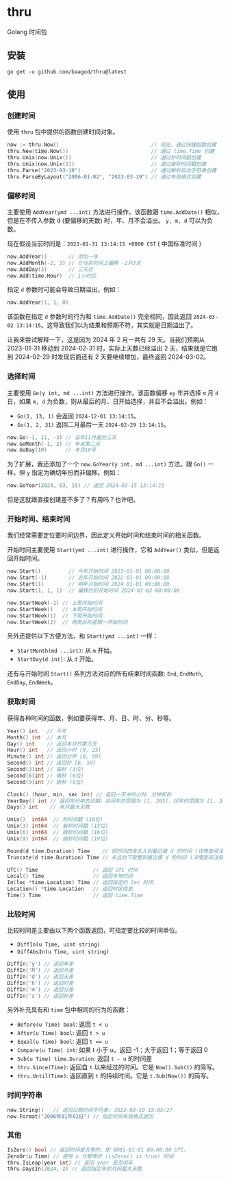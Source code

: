 # thru

Golang 时间包

## 安装

```shell
go get -u github.com/baagod/thru@latest
```

## 使用

### 创建时间

使用 `thru` 包中提供的函数创建时间对象。

```go
now := thru.Now()                              // 现在。通过快捷函数创建
thru.New(time.Now())                           // 通过 time.Time 创建
thru.Unix(now.Unix())                          // 通过秒时间戳创建
thru.Unix(now.Unix(3))                         // 通过毫秒时间戳创建
thru.Parse("2023-03-19")                       // 通过解析自动字符串创建
thru.ParseByLayout("2006-01-02", "2023-03-19") // 通过布局格式创建
```

### 偏移时间

主要使用 `AddYear(ymd ...int)` 方法进行操作。该函数跟 `time.AddDate()` 相似，但是在不传入参数 d (要偏移的天数) 时，年、月不会溢出。
`y, m, d` 可以为负数。

现在假设当前时间是：`2023-01-31 13:14:15 +0800 CST` ( 中国标准时间 )

```go
now.AddYear()       // 添加一年
now.AddMonth(-2, 3) // 在当前时间上偏移 -2月3天
now.AddDay(3)       // 三天后
now.Add(time.Hour)  // 1小时后
```

指定 `d` 参数时可能会导致日期溢出，例如：

```go
now.AddYear(1, 1, 0)
```

该函数在指定 `d` 参数时的行为和 `time.AddDate()` 完全相同，因此返回 `2024-03-02 13:14:15`。这导致我们以为结果和预期不符，其实就是日期溢出了。

让我来尝试解释一下，这是因为 2024 年 2 月一共有 29 天。当我们预期从 2023-01-31 移动到 2024-02-31 时，实际上天数已经溢出 2
天，结果就是它跑到 2024-02-29 时发现后面还有 2 天要继续增加，最终返回 2024-03-02。

### 选择时间

主要使用 `Go(y int, md ...int)` 方法进行操作。该函数偏移 `±y` 年并选择 `m` 月 `d` 日，如果 `m, d`
为负数，则从最后的月、日开始选择，并且不会溢出。例如：

- `Go(1, 13, 1)` 会返回 `2024-12-01 13:14:15`。
- `Go(1, 2, 31)` 返回二月最后一天 `2024-02-29 13:14:15`。

```go
now.Go(-1, 11, -3) // 去年11月最后三天
now.GoMonth(-1, 2) // 年末第二天
now.GoDay(10)      // 本月10号
```

为了扩展，我还添加了一个 `now.GoYear(y int, md ...int)` 方法。跟 `Go()` 一样，但 `y` 指定为确切年份而非偏移。例如：

```go
now.GoYear(2024, 03, 15) // 返回 2024-03-15 13:14:15
```

但是这就跟直接创建差不多了？有用吗？也许吧。

### 开始时间、结束时间

我们经常需要定位要时间边界，因此定义开始时间和结束时间的相关函数。

开始时间主要使用 `Start(ymd ...int)` 进行操作，它和 `AddYear()` 类似，但是返回开始时间。

```go
now.Start()         // 今年开始时间 2023-01-01 00:00:00
now.Start(-1)       // 去年开始时间 2022-01-01 00:00:00
now.Start(1)        // 明年开始时间 2024-01-01 00:00:00
now.Start(1, 1, 1)  // 偏移后的开始时间 2024-03-03 00:00:00

now.StartWeek(-1) // 上周开始时间
now.StartWeek()   // 本周开始时间
now.StartWeek(1)  // 下周开始时间
now.StartWeek(2)  // 两周后的星期一开始时间
```

另外还提供以下方便方法，和 `Start(ymd ...int)` 一样：

- `StartMonth(md ...int)`: 从 `m` 开始。
- `StartDay(d int)`: 从 `d` 开始。

还有与开始时间 `Start()` 系列方法对应的所有结束时间函数: `End`, `EndMoth`, `EndDay`, `EndWeek`。

### 获取时间

获得各种时间的函数，例如要获得年、月、日、时、分、秒等。

```go
Year() int   // 今年
Month() int  // 本月
Day() int    // 返回本月的第几天
Hour() int   // 返回小时 [0, 23]
Minute() int // 返回分钟 [0, 59]
Second() int // 返回秒 [0, 59]
Second(3)int // 毫秒 (3位)
Second(6)int // 微秒 (6位)
Second(9)int // 纳秒 (9位)

Clock() (hour, min, sec int) // 返回一天中的小时、分钟和秒
YearDay() int // 返回年份中的日期，非闰年的范围为 [1, 365]，闰年的范围为 [1, 366]。
Days() int    // 本月最大天数

Unix()  int64  // 秒时间戳 (10位)
Unix(3) int64  // 毫秒时间戳 (13位)
Unix(6) int64  // 微秒时间戳 (16位)
Unix(9) int64  // 纳秒时间戳 (19位)

Round(d time.Duration) Time    // 将时间四舍五入到最近接 d 的时间 (详情查阅注释)
Truncate(d time.Duration) Time // 永远向下取整到最近接 d 的时间 (详情查阅注释)

UTC() Time                  // 返回 UTC 时间
Local() Time                // 返回本地时间
In(loc *time.Location) Time // 返回指定的 loc 时间
Location() *time.Location   // 返回时区信息
Time() Time                 // 返回 time.Time
```

### 比较时间

比较时间差主要由以下两个函数返回，可指定要比较的时间单位。

- `DiffIn(u Time, uint string)`
- `DiffAbsIn(u Time, uint string)`

```go
DiffIn('y') // 返回年差
DiffIn('M') // 返回月差
DiffIn('d') // 返回天差
DiffIn('h') // 返回时差
DiffIn('m') // 返回分差
DiffIn('s') // 返回秒差
```

另外补充具有和 `time` 包中相同的行为的函数：

- `Before(u Time) bool`: 返回 `t < u`
- `After(u Time) bool`: 返回 `t > u`
- `Equal(u Time) bool`: 返回 `t == u`
- `Compare(u Time) int`: 如果 t 小于 u，返回 -1；大于返回 1；等于返回 0
- `Sub(u Time) time.Duration`: 返回 `t - u` 的时间差
- `thru.Since(Time)`: 返回自 `t` 以来经过的时间。它是 `Now().Sub(t)` 的简写。
- `thru.Until(Time)`: 返回直到 `t` 的持续时间。它是 `t.Sub(Now())` 的简写。

### 时间字符串

```go
now.String()   // 返回日期时间字符串: 2023-03-19 15:05:27
now.Format("2006年01年02日") // 指定时间布局格式返回
```

### 其他

```go
IsZero() bool // 返回时间是否零时，即 0001-01-01 00:00:00 UTC。
ZeroOr(u Time) // 使用 u 代替零时 (isZero() is true) 时间
thru.IsLeap(year int) // 返回 year 是否闰年
thru.DaysIn(2024, 2) // 返回指定年的月份最大天数
```
